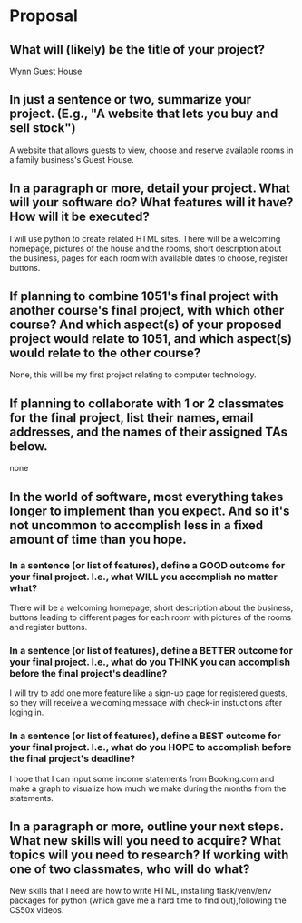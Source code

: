 # Proposal

## What will (likely) be the title of your project?

Wynn Guest House

## In just a sentence or two, summarize your project. (E.g., "A website that lets you buy and sell stock")

A website that allows guests to view, choose and reserve available rooms in a family business's Guest House. 

## In a paragraph or more, detail your project. What will your software do? What features will it have? How will it be executed?

I will use python to create related HTML sites. There will be a welcoming homepage, pictures of the house and the rooms, short description about the business, pages for each room with available dates to choose, register buttons.

## If planning to combine 1051's final project with another course's final project, with which other course? And which aspect(s) of your proposed project would relate to 1051, and which aspect(s) would relate to the other course?

None, this will be my first project relating to computer technology. 

## If planning to collaborate with 1 or 2 classmates for the final project, list their names, email addresses, and the names of their assigned TAs below.

none

## In the world of software, most everything takes longer to implement than you expect. And so it's not uncommon to accomplish less in a fixed amount of time than you hope.

### In a sentence (or list of features), define a GOOD outcome for your final project. I.e., what WILL you accomplish no matter what?

There will be a welcoming homepage, short description about the business, buttons leading to different pages for each room with pictures of the rooms and register buttons.

### In a sentence (or list of features), define a BETTER outcome for your final project. I.e., what do you THINK you can accomplish before the final project's deadline?

I will try to add one more feature like a sign-up page for registered guests, so they will receive a welcoming message with check-in instuctions after loging in.

### In a sentence (or list of features), define a BEST outcome for your final project. I.e., what do you HOPE to accomplish before the final project's deadline?

I hope that I can input some income statements from Booking.com and make a graph to visualize how much we make during the months from the statements.

## In a paragraph or more, outline your next steps. What new skills will you need to acquire? What topics will you need to research? If working with one of two classmates, who will do what?

New skills that I need are how to write HTML, installing flask/venv/env packages for python (which gave me a hard time to find out),following the CS50x videos. 
